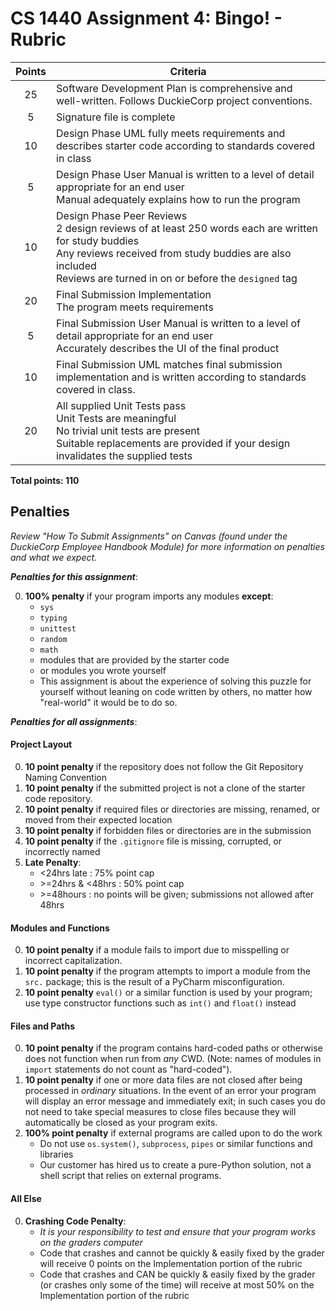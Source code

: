 # CS 1440 Assignment 4: Bingo! - Rubric

| Points | Criteria
|:------:|--------------------------------------------------------------------------------
|  25    | Software Development Plan is comprehensive and well-written. Follows DuckieCorp project conventions.
|  5     | Signature file is complete
|  10    | Design Phase UML fully meets requirements and describes starter code according to standards covered in class
|  5     | Design Phase User Manual is written to a level of detail appropriate for an end user<br/>Manual adequately explains how to run the program
|  10    | Design Phase Peer Reviews<br/>2 design reviews of at least 250 words each are written for study buddies<br/>Any reviews received from study buddies are also included<br/>Reviews are turned in on or before the <code>designed</code> tag
|  20    | Final Submission Implementation <br/> The program meets requirements
|  5     | Final Submission User Manual is written to a level of detail appropriate for an end user <br/> Accurately describes the UI of the final product
|  10    | Final Submission UML matches final submission implementation and is written according to standards covered in class.
|  20    | All supplied Unit Tests pass <br/> Unit Tests are meaningful <br/> No trivial unit tests are present <br/> Suitable replacements are provided if your design invalidates the supplied tests

**Total points: 110**


## Penalties

*Review "How To Submit Assignments" on Canvas (found under the DuckieCorp Employee Handbook Module) for more information on penalties and what we expect.*

***Penalties for this assignment***:

0.  **100% penalty** if your program imports any modules **except**:
    *   `sys`
    *   `typing`
    *   `unittest`
    *   `random`
    *   `math`
    *   modules that are provided by the starter code
    *   or modules you wrote yourself
    *   This assignment is about the experience of solving this puzzle for yourself without leaning on code written by others, no matter how "real-world" it would be to do so.


***Penalties for all assignments***:

#### Project Layout
0. **10 point penalty** if the repository does not follow the Git Repository Naming Convention
1. **10 point penalty** if the submitted project is not a clone of the starter code repository.
2. **10 point penalty** if required files or directories are missing, renamed, or moved from their expected location
3. **10 point penalty** if forbidden files or directories are in the submission
4. **10 point penalty** if the `.gitignore` file is missing, corrupted, or incorrectly named
5. **Late Penalty**:
    *   \<24hrs late : 75% point cap
    *   \>=24hrs & <48hrs : 50% point cap
    *   \>=48hours : no points will be given; submissions not allowed after 48hrs


#### Modules and Functions
0. **10 point penalty** if a module fails to import due to misspelling or incorrect capitalization.
1. **10 point penalty** if the program attempts to import a module from the `src.` package; this is the result of a PyCharm misconfiguration.
2. **10 point penalty** `eval()` or a similar function is used by your program; use type constructor functions such as `int()` and `float()` instead


#### Files and Paths
0. **10 point penalty** if the program contains hard-coded paths or otherwise does not function when run from *any* CWD.  (Note: names of modules in `import` statements do not count as "hard-coded").
1. **10 point penalty** if one or more data files are not closed after being processed in *ordinary* situations.  In the event of an error your program will display an error message and immediately exit; in such cases you do not need to take special measures to close files because they will automatically be closed as your program exits.
2. **100% point penalty** if external programs are called upon to do the work
    - Do not use `os.system()`, `subprocess`, `pipes` or similar functions and libraries
    - Our customer has hired us to create a pure-Python solution, not a shell script that relies on external programs.


#### All Else
0. **Crashing Code Penalty**:
    * *It is your responsibility to test and ensure that your program works on the graders computer*
    *   Code that crashes and cannot be quickly & easily fixed by the grader will receive 0 points on the Implementation portion of the rubric
    *   Code that crashes and CAN be quickly & easily fixed by the grader (or crashes only some of the time) will receive at most 50% on the Implementation portion of the rubric
